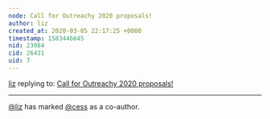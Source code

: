 ```yaml
---
node: Call for Outreachy 2020 proposals!
author: liz
created_at: 2020-03-05 22:17:25 +0000
timestamp: 1583446645
nid: 23084
cid: 26431
uid: 7
---
```




[liz](../profile/liz) replying to: [Call for Outreachy 2020 proposals!](../notes/liz/03-09-2020/call-for-outreachy-2020-proposals)

----
 [@liz](/profile/liz) has marked [@cess](/profile/cess) as a co-author. 